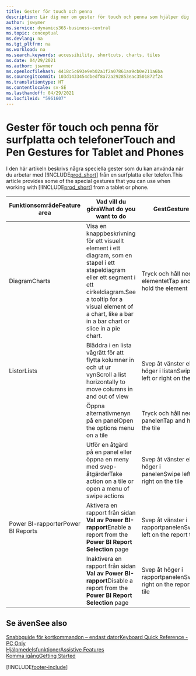 ```yaml
---
title: Gester för touch och penna
description: Lär dig mer om gester för touch och penna som hjälper dig att arbeta effektivt med dina data från surfplattor och telefoner.
author: jswymer
ms.service: dynamics365-business-central
ms.topic: conceptual
ms.devlang: na
ms.tgt_pltfrm: na
ms.workload: na
ms.search.keywords: accessibility, shortcuts, charts, tiles
ms.date: 04/29/2021
ms.author: jswymer
ms.openlocfilehash: 4418c5c693e9eb02a1f2a07861aa9cb0e211a6ba
ms.sourcegitcommit: 103d1433454dbedf8a72a292853eac3501872f24
ms.translationtype: HT
ms.contentlocale: sv-SE
ms.lasthandoff: 04/29/2021
ms.locfileid: "5961607"
---
```

# <a name="touch-and-pen-gestures-for-tablet-and-phones"></a><span data-ttu-id="9989c-103">Gester för touch och penna för surfplatta och telefoner</span><span class="sxs-lookup"><span data-stu-id="9989c-103">Touch and Pen Gestures for Tablet and Phones</span></span> 

<span data-ttu-id="9989c-104">I den här artikeln beskrivs några speciella gester som du kan använda när du arbetar med [!INCLUDE[prod_short](includes/prod_short.md)] från en surfplatta eller telefon.</span><span class="sxs-lookup"><span data-stu-id="9989c-104">This article provides some of the special gestures that you can use when working with [!INCLUDE[prod_short](includes/prod_short.md)] from a tablet or phone.</span></span>

|<span data-ttu-id="9989c-105">Funktionsområde</span><span class="sxs-lookup"><span data-stu-id="9989c-105">Feature area</span></span>|<span data-ttu-id="9989c-106">Vad vill du göra</span><span class="sxs-lookup"><span data-stu-id="9989c-106">What do you want to do</span></span>|<span data-ttu-id="9989c-107">Gest</span><span class="sxs-lookup"><span data-stu-id="9989c-107">Gesture</span></span>|<span data-ttu-id="9989c-108">Stöd för surfplatta</span><span class="sxs-lookup"><span data-stu-id="9989c-108">Tablet support</span></span>|<span data-ttu-id="9989c-109">Stöd för telefon</span><span class="sxs-lookup"><span data-stu-id="9989c-109">Phone support</span></span>|
|------------|----------------------|-------|--------------|-------------|
|<span data-ttu-id="9989c-110">Diagram</span><span class="sxs-lookup"><span data-stu-id="9989c-110">Charts</span></span>|<span data-ttu-id="9989c-111">Visa en knappbeskrivning för ett visuellt element i ett diagram, som en stapel i ett stapeldiagram eller ett segment i ett cirkeldiagram.</span><span class="sxs-lookup"><span data-stu-id="9989c-111">See a tooltip for a visual element of a chart, like a bar in a bar chart or slice in a pie chart.</span></span>|<span data-ttu-id="9989c-112">Tryck och håll ned elementet</span><span class="sxs-lookup"><span data-stu-id="9989c-112">Tap and hold the element</span></span>|<span data-ttu-id="9989c-113">Ja</span><span class="sxs-lookup"><span data-stu-id="9989c-113">Yes</span></span>|<span data-ttu-id="9989c-114">Ja</span><span class="sxs-lookup"><span data-stu-id="9989c-114">Yes</span></span>|
|<span data-ttu-id="9989c-115">Listor</span><span class="sxs-lookup"><span data-stu-id="9989c-115">Lists</span></span>|<span data-ttu-id="9989c-116">Bläddra i en lista vågrätt för att flytta kolumner in och ut ur vyn</span><span class="sxs-lookup"><span data-stu-id="9989c-116">Scroll a list horizontally to move columns in and out of view</span></span>|<span data-ttu-id="9989c-117">Svep åt vänster eller höger i listan</span><span class="sxs-lookup"><span data-stu-id="9989c-117">Swipe left or right on the list</span></span>|<span data-ttu-id="9989c-118">Ja</span><span class="sxs-lookup"><span data-stu-id="9989c-118">Yes</span></span>|<span data-ttu-id="9989c-119">Nej</span><span class="sxs-lookup"><span data-stu-id="9989c-119">No</span></span>|
||<span data-ttu-id="9989c-120">Öppna alternativmenyn på en panel</span><span class="sxs-lookup"><span data-stu-id="9989c-120">Open the options menu on a tile</span></span>|<span data-ttu-id="9989c-121">Tryck och håll ned panelen</span><span class="sxs-lookup"><span data-stu-id="9989c-121">Tap and hold the tile</span></span>|<span data-ttu-id="9989c-122">Ja</span><span class="sxs-lookup"><span data-stu-id="9989c-122">Yes</span></span>|<span data-ttu-id="9989c-123">Ja</span><span class="sxs-lookup"><span data-stu-id="9989c-123">Yes</span></span>|
||<span data-ttu-id="9989c-124">Utför en åtgärd på en panel eller öppna en meny med svep-åtgärder</span><span class="sxs-lookup"><span data-stu-id="9989c-124">Take action on a tile or open a menu of swipe actions</span></span> |<span data-ttu-id="9989c-125">Svep åt vänster eller höger i panelen</span><span class="sxs-lookup"><span data-stu-id="9989c-125">Swipe left or right on the tile</span></span>|<span data-ttu-id="9989c-126">Nej</span><span class="sxs-lookup"><span data-stu-id="9989c-126">No</span></span>|<span data-ttu-id="9989c-127">Ja</span><span class="sxs-lookup"><span data-stu-id="9989c-127">Yes</span></span>|
|<span data-ttu-id="9989c-128">Power BI-rapporter</span><span class="sxs-lookup"><span data-stu-id="9989c-128">Power BI Reports</span></span>|<span data-ttu-id="9989c-129">Aktivera en rapport från sidan **Val av Power BI-rapport**</span><span class="sxs-lookup"><span data-stu-id="9989c-129">Enable a report from the **Power BI Report Selection** page</span></span> |<span data-ttu-id="9989c-130">Svep åt vänster i rapportpanelen</span><span class="sxs-lookup"><span data-stu-id="9989c-130">Swipe left on the report tile</span></span>|<span data-ttu-id="9989c-131">Nej</span><span class="sxs-lookup"><span data-stu-id="9989c-131">No</span></span>|<span data-ttu-id="9989c-132">Ja</span><span class="sxs-lookup"><span data-stu-id="9989c-132">Yes</span></span>|
||<span data-ttu-id="9989c-133">Inaktivera en rapport från sidan **Val av Power BI-rapport**</span><span class="sxs-lookup"><span data-stu-id="9989c-133">Disable a report from the **Power BI Report Selection** page</span></span> |<span data-ttu-id="9989c-134">Svep åt höger i rapportpanelen</span><span class="sxs-lookup"><span data-stu-id="9989c-134">Swipe right on the report tile</span></span>|<span data-ttu-id="9989c-135">Nej</span><span class="sxs-lookup"><span data-stu-id="9989c-135">No</span></span>|<span data-ttu-id="9989c-136">Ja</span><span class="sxs-lookup"><span data-stu-id="9989c-136">Yes</span></span>|

<!-- ## Charts

Business Central built-in charts display useful information about business data and KPIs. You can get additional information about the data by using the tooltips that are available on top of the data. To access a tooltip, tap and hold or hover over the data.

-->

## <a name="see-also"></a><span data-ttu-id="9989c-137">Se även</span><span class="sxs-lookup"><span data-stu-id="9989c-137">See also</span></span>

[<span data-ttu-id="9989c-138">Snabbguide för kortkommandon – endast dator</span><span class="sxs-lookup"><span data-stu-id="9989c-138">Keyboard Quick Reference - PC Only</span></span>](keyboard-shortcuts-cheatsheet.md)  
[<span data-ttu-id="9989c-139">Hjälpmedelsfunktioner</span><span class="sxs-lookup"><span data-stu-id="9989c-139">Assistive Features</span></span>](ui-accessibility.md)  
[<span data-ttu-id="9989c-140">Komma igång</span><span class="sxs-lookup"><span data-stu-id="9989c-140">Getting Started</span></span>](product-get-started.md)  

[!INCLUDE[footer-include](includes/footer-banner.md)]